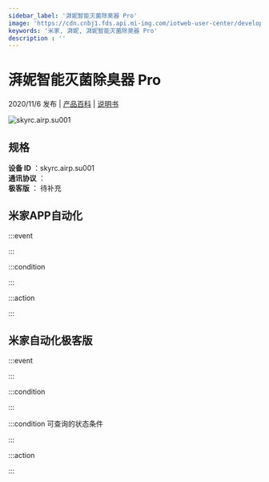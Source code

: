 ```yaml
---
sidebar_label: '湃妮智能灭菌除臭器 Pro'
image: 'https://cdn.cnbj1.fds.api.mi-img.com/iotweb-user-center/developer_1679071858495cSIzXqkU.png?GalaxyAccessKeyId=AKVGLQWBOVIRQ3XLEW&Expires=9223372036854775807&Signature=9WlUkPLUDTz3sHH+C8IvuqVP4+Q='
keywords: '米家, 湃妮, 湃妮智能灭菌除臭器 Pro'
description : ''
---
```

# 湃妮智能灭菌除臭器 Pro

2020/11/6 发布 | [产品百科](https://home.mi.com/webapp/content/baike/product/index.html?model=skyrc.airp.su001/) | [说明书](https://home.mi.com/views/introduction.html?model=skyrc.airp.su001&region=cn)

![skyrc.airp.su001](https://cdn.cnbj1.fds.api.mi-img.com/iotweb-user-center/developer_1679071858495cSIzXqkU.png?GalaxyAccessKeyId=AKVGLQWBOVIRQ3XLEW&Expires=9223372036854775807&Signature=9WlUkPLUDTz3sHH+C8IvuqVP4+Q=)

## 规格  
> 
**设备 ID** ：skyrc.airp.su001  
**通讯协议** ：  
**极客版**  ： 待补充 


## 米家APP自动化  

:::event  

:::

:::condition  

:::

:::action   

:::

## 米家自动化极客版  

:::event  

:::

:::condition  

:::

:::condition 可查询的状态条件  

:::

:::action  

:::

        
